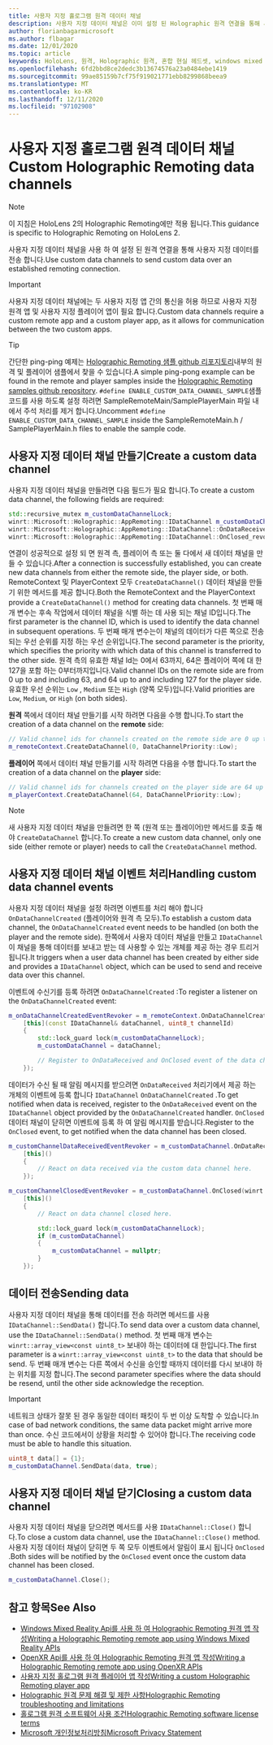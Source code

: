 ```yaml
---
title: 사용자 지정 홀로그램 원격 데이터 채널
description: 사용자 지정 데이터 채널은 이미 설정 된 Holographic 원격 연결을 통해 사용자 데이터를 전송 하는 데 사용할 수 있습니다.
author: florianbagarmicrosoft
ms.author: flbagar
ms.date: 12/01/2020
ms.topic: article
keywords: HoloLens, 원격, Holographic 원격, 혼합 현실 헤드셋, windows mixed reality 헤드셋, 가상 현실 헤드셋, 데이터 채널
ms.openlocfilehash: 6fd2bbd8ce2dedc3b13674576a23a0484ebe1419
ms.sourcegitcommit: 99ae85159b7cf75f919021771ebb8299868beea9
ms.translationtype: MT
ms.contentlocale: ko-KR
ms.lasthandoff: 12/11/2020
ms.locfileid: "97102908"
---
```

# <a name="custom-holographic-remoting-data-channels"></a><span data-ttu-id="d0e4e-104">사용자 지정 홀로그램 원격 데이터 채널</span><span class="sxs-lookup"><span data-stu-id="d0e4e-104">Custom Holographic Remoting data channels</span></span>

>[!NOTE]
><span data-ttu-id="d0e4e-105">이 지침은 HoloLens 2의 Holographic Remoting에만 적용 됩니다.</span><span class="sxs-lookup"><span data-stu-id="d0e4e-105">This guidance is specific to Holographic Remoting on HoloLens 2.</span></span>

<span data-ttu-id="d0e4e-106">사용자 지정 데이터 채널을 사용 하 여 설정 된 원격 연결을 통해 사용자 지정 데이터를 전송 합니다.</span><span class="sxs-lookup"><span data-stu-id="d0e4e-106">Use custom data channels to send custom data over an established remoting connection.</span></span>

>[!IMPORTANT]
><span data-ttu-id="d0e4e-107">사용자 지정 데이터 채널에는 두 사용자 지정 앱 간의 통신을 허용 하므로 사용자 지정 원격 앱 및 사용자 지정 플레이어 앱이 필요 합니다.</span><span class="sxs-lookup"><span data-stu-id="d0e4e-107">Custom data channels require a custom remote app and a custom player app, as it allows for communication between the two custom apps.</span></span>

>[!TIP]
><span data-ttu-id="d0e4e-108">간단한 ping-ping 예제는 [Holographic Remoting 샘플 github 리포지토리](https://github.com/microsoft/MixedReality-HolographicRemoting-Samples)내부의 원격 및 플레이어 샘플에서 찾을 수 있습니다.</span><span class="sxs-lookup"><span data-stu-id="d0e4e-108">A simple ping-pong example can be found in the remote and player samples inside the [Holographic Remoting samples github repository](https://github.com/microsoft/MixedReality-HolographicRemoting-Samples).</span></span> <span data-ttu-id="d0e4e-109">```#define ENABLE_CUSTOM_DATA_CHANNEL_SAMPLE```샘플 코드를 사용 하도록 설정 하려면 SampleRemoteMain/SamplePlayerMain 파일 내에서 주석 처리를 제거 합니다.</span><span class="sxs-lookup"><span data-stu-id="d0e4e-109">Uncomment ```#define ENABLE_CUSTOM_DATA_CHANNEL_SAMPLE``` inside the SampleRemoteMain.h / SamplePlayerMain.h files to enable the sample code.</span></span>


## <a name="create-a-custom-data-channel"></a><span data-ttu-id="d0e4e-110">사용자 지정 데이터 채널 만들기</span><span class="sxs-lookup"><span data-stu-id="d0e4e-110">Create a custom data channel</span></span>


<span data-ttu-id="d0e4e-111">사용자 지정 데이터 채널을 만들려면 다음 필드가 필요 합니다.</span><span class="sxs-lookup"><span data-stu-id="d0e4e-111">To create a custom data channel, the following fields are required:</span></span>
```cpp
std::recursive_mutex m_customDataChannelLock;
winrt::Microsoft::Holographic::AppRemoting::IDataChannel m_customDataChannel = nullptr;
winrt::Microsoft::Holographic::AppRemoting::IDataChannel::OnDataReceived_revoker m_customChannelDataReceivedEventRevoker;
winrt::Microsoft::Holographic::AppRemoting::IDataChannel::OnClosed_revoker m_customChannelClosedEventRevoker;
```

<span data-ttu-id="d0e4e-112">연결이 성공적으로 설정 되 면 원격 측, 플레이어 측 또는 둘 다에서 새 데이터 채널을 만들 수 있습니다.</span><span class="sxs-lookup"><span data-stu-id="d0e4e-112">After a connection is successfully established, you can create new data channels from either the remote side, the player side, or both.</span></span> <span data-ttu-id="d0e4e-113">RemoteContext 및 PlayerContext 모두 ```CreateDataChannel()``` 데이터 채널을 만들기 위한 메서드를 제공 합니다.</span><span class="sxs-lookup"><span data-stu-id="d0e4e-113">Both the RemoteContext and the PlayerContext provide a ```CreateDataChannel()``` method for creating data channels.</span></span> <span data-ttu-id="d0e4e-114">첫 번째 매개 변수는 후속 작업에서 데이터 채널을 식별 하는 데 사용 되는 채널 ID입니다.</span><span class="sxs-lookup"><span data-stu-id="d0e4e-114">The first parameter is the channel ID, which is used to identify the data channel in subsequent operations.</span></span> <span data-ttu-id="d0e4e-115">두 번째 매개 변수는이 채널의 데이터가 다른 쪽으로 전송 되는 우선 순위를 지정 하는 우선 순위입니다.</span><span class="sxs-lookup"><span data-stu-id="d0e4e-115">The second parameter is the priority, which specifies the priority with which data of this channel is transferred to the other side.</span></span> <span data-ttu-id="d0e4e-116">원격 측의 유효한 채널 Id는 0에서 63까지, 64은 플레이어 쪽에 대 한 127을 포함 하는 0부터까지입니다.</span><span class="sxs-lookup"><span data-stu-id="d0e4e-116">Valid channel IDs on the remote side are from 0 up to and including 63, and 64 up to and including 127 for the player side.</span></span> <span data-ttu-id="d0e4e-117">유효한 우선 순위는 ```Low``` , ```Medium``` 또는 ```High``` (양쪽 모두)입니다.</span><span class="sxs-lookup"><span data-stu-id="d0e4e-117">Valid priorities are ```Low```, ```Medium```, or ```High``` (on both sides).</span></span>

<span data-ttu-id="d0e4e-118">**원격** 쪽에서 데이터 채널 만들기를 시작 하려면 다음을 수행 합니다.</span><span class="sxs-lookup"><span data-stu-id="d0e4e-118">To start the creation of a data channel on the **remote** side:</span></span>
```cpp
// Valid channel ids for channels created on the remote side are 0 up to and including 63
m_remoteContext.CreateDataChannel(0, DataChannelPriority::Low);
```

<span data-ttu-id="d0e4e-119">**플레이어** 쪽에서 데이터 채널 만들기를 시작 하려면 다음을 수행 합니다.</span><span class="sxs-lookup"><span data-stu-id="d0e4e-119">To start the creation of a data channel on the **player** side:</span></span>
```cpp
// Valid channel ids for channels created on the player side are 64 up to and including 127
m_playerContext.CreateDataChannel(64, DataChannelPriority::Low);
```

>[!NOTE]
><span data-ttu-id="d0e4e-120">새 사용자 지정 데이터 채널을 만들려면 한 쪽 (원격 또는 플레이어)만 메서드를 호출 해야 ```CreateDataChannel``` 합니다.</span><span class="sxs-lookup"><span data-stu-id="d0e4e-120">To create a new custom data channel, only one side (either remote or player) needs to call the ```CreateDataChannel``` method.</span></span>

## <a name="handling-custom-data-channel-events"></a><span data-ttu-id="d0e4e-121">사용자 지정 데이터 채널 이벤트 처리</span><span class="sxs-lookup"><span data-stu-id="d0e4e-121">Handling custom data channel events</span></span>

<span data-ttu-id="d0e4e-122">사용자 지정 데이터 채널을 설정 하려면 이벤트를 처리 해야 합니다 ```OnDataChannelCreated``` (플레이어와 원격 측 모두).</span><span class="sxs-lookup"><span data-stu-id="d0e4e-122">To establish a custom data channel, the ```OnDataChannelCreated``` event needs to be handled (on both the player and the remote side).</span></span> <span data-ttu-id="d0e4e-123">한쪽에서 사용자 데이터 채널을 만들고 ```IDataChannel``` 이 채널을 통해 데이터를 보내고 받는 데 사용할 수 있는 개체를 제공 하는 경우 트리거됩니다.</span><span class="sxs-lookup"><span data-stu-id="d0e4e-123">It triggers when a user data channel has been created by either side and provides a ```IDataChannel``` object, which can be used to send and receive data over this channel.</span></span>

<span data-ttu-id="d0e4e-124">이벤트에 수신기를 등록 하려면 ```OnDataChannelCreated``` :</span><span class="sxs-lookup"><span data-stu-id="d0e4e-124">To register a listener on the ```OnDataChannelCreated``` event:</span></span>
```cpp
m_onDataChannelCreatedEventRevoker = m_remoteContext.OnDataChannelCreated(winrt::auto_revoke,
    [this](const IDataChannel& dataChannel, uint8_t channelId)
    {
        std::lock_guard lock(m_customDataChannelLock);
        m_customDataChannel = dataChannel;

        // Register to OnDataReceived and OnClosed event of the data channel here, see below...
    });
```

<span data-ttu-id="d0e4e-125">데이터가 수신 될 때 알림 메시지를 받으려면 ```OnDataReceived``` 처리기에서 제공 하는 개체의 이벤트에 등록 합니다 ```IDataChannel``` ```OnDataChannelCreated``` .</span><span class="sxs-lookup"><span data-stu-id="d0e4e-125">To get notified when data is received, register to the ```OnDataReceived``` event on the ```IDataChannel``` object provided by the ```OnDataChannelCreated``` handler.</span></span> <span data-ttu-id="d0e4e-126">```OnClosed```데이터 채널이 닫히면 이벤트에 등록 하 여 알림 메시지를 받습니다.</span><span class="sxs-lookup"><span data-stu-id="d0e4e-126">Register to the ```OnClosed``` event, to get notified when the data channel has been closed.</span></span>

```cpp
m_customChannelDataReceivedEventRevoker = m_customDataChannel.OnDataReceived(winrt::auto_revoke, 
    [this]()
    {
        // React on data received via the custom data channel here.
    });

m_customChannelClosedEventRevoker = m_customDataChannel.OnClosed(winrt::auto_revoke,
    [this]()
    {
        // React on data channel closed here.

        std::lock_guard lock(m_customDataChannelLock);
        if (m_customDataChannel)
        {
            m_customDataChannel = nullptr;
        }
    });
```

## <a name="sending-data"></a><span data-ttu-id="d0e4e-127">데이터 전송</span><span class="sxs-lookup"><span data-stu-id="d0e4e-127">Sending data</span></span>

<span data-ttu-id="d0e4e-128">사용자 지정 데이터 채널을 통해 데이터를 전송 하려면 메서드를 사용 ```IDataChannel::SendData()``` 합니다.</span><span class="sxs-lookup"><span data-stu-id="d0e4e-128">To send data over a custom data channel, use the ```IDataChannel::SendData()``` method.</span></span> <span data-ttu-id="d0e4e-129">첫 번째 매개 변수는 ```winrt::array_view<const uint8_t>``` 보내야 하는 데이터에 대 한입니다.</span><span class="sxs-lookup"><span data-stu-id="d0e4e-129">The first parameter is a ```winrt::array_view<const uint8_t>``` to the data that should be send.</span></span> <span data-ttu-id="d0e4e-130">두 번째 매개 변수는 다른 쪽에서 수신을 승인할 때까지 데이터를 다시 보내야 하는 위치를 지정 합니다.</span><span class="sxs-lookup"><span data-stu-id="d0e4e-130">The second parameter specifies where the data should be resend, until the other side acknowledge the reception.</span></span> 

>[!IMPORTANT]
><span data-ttu-id="d0e4e-131">네트워크 상태가 잘못 된 경우 동일한 데이터 패킷이 두 번 이상 도착할 수 있습니다.</span><span class="sxs-lookup"><span data-stu-id="d0e4e-131">In case of bad network conditions, the same data packet might arrive more than once.</span></span> <span data-ttu-id="d0e4e-132">수신 코드에서이 상황을 처리할 수 있어야 합니다.</span><span class="sxs-lookup"><span data-stu-id="d0e4e-132">The receiving code must be able to handle this situation.</span></span>

```cpp
uint8_t data[] = {1};
m_customDataChannel.SendData(data, true);
```

## <a name="closing-a-custom-data-channel"></a><span data-ttu-id="d0e4e-133">사용자 지정 데이터 채널 닫기</span><span class="sxs-lookup"><span data-stu-id="d0e4e-133">Closing a custom data channel</span></span>

<span data-ttu-id="d0e4e-134">사용자 지정 데이터 채널을 닫으려면 메서드를 사용 ```IDataChannel::Close()``` 합니다.</span><span class="sxs-lookup"><span data-stu-id="d0e4e-134">To close a custom data channel, use the ```IDataChannel::Close()``` method.</span></span> <span data-ttu-id="d0e4e-135">사용자 지정 데이터 채널이 닫히면 두 쪽 모두 이벤트에서 알림이 표시 됩니다 ```OnClosed``` .</span><span class="sxs-lookup"><span data-stu-id="d0e4e-135">Both sides will be notified by the ```OnClosed``` event once the custom data channel has been closed.</span></span>

```cpp
m_customDataChannel.Close();
```

## <a name="see-also"></a><span data-ttu-id="d0e4e-136">참고 항목</span><span class="sxs-lookup"><span data-stu-id="d0e4e-136">See Also</span></span>
* [<span data-ttu-id="d0e4e-137">Windows Mixed Reality Api를 사용 하 여 Holographic Remoting 원격 앱 작성</span><span class="sxs-lookup"><span data-stu-id="d0e4e-137">Writing a Holographic Remoting remote app using Windows Mixed Reality APIs</span></span>](holographic-remoting-create-remote-wmr.md)
* [<span data-ttu-id="d0e4e-138">OpenXR Api를 사용 하 여 Holographic Remoting 원격 앱 작성</span><span class="sxs-lookup"><span data-stu-id="d0e4e-138">Writing a Holographic Remoting remote app using OpenXR APIs</span></span>](holographic-remoting-create-remote-openxr.md)
* [<span data-ttu-id="d0e4e-139">사용자 지정 홀로그램 원격 플레이어 앱 작성</span><span class="sxs-lookup"><span data-stu-id="d0e4e-139">Writing a custom Holographic Remoting player app</span></span>](holographic-remoting-create-player.md)
* [<span data-ttu-id="d0e4e-140">Holographic 원격 문제 해결 및 제한 사항</span><span class="sxs-lookup"><span data-stu-id="d0e4e-140">Holographic Remoting troubleshooting and limitations</span></span>](holographic-remoting-troubleshooting.md)
* [<span data-ttu-id="d0e4e-141">홀로그램 원격 소프트웨어 사용 조건</span><span class="sxs-lookup"><span data-stu-id="d0e4e-141">Holographic Remoting software license terms</span></span>](https://docs.microsoft.com//legal/mixed-reality/microsoft-holographic-remoting-software-license-terms)
* [<span data-ttu-id="d0e4e-142">Microsoft 개인정보처리방침</span><span class="sxs-lookup"><span data-stu-id="d0e4e-142">Microsoft Privacy Statement</span></span>](https://go.microsoft.com/fwlink/?LinkId=521839)
